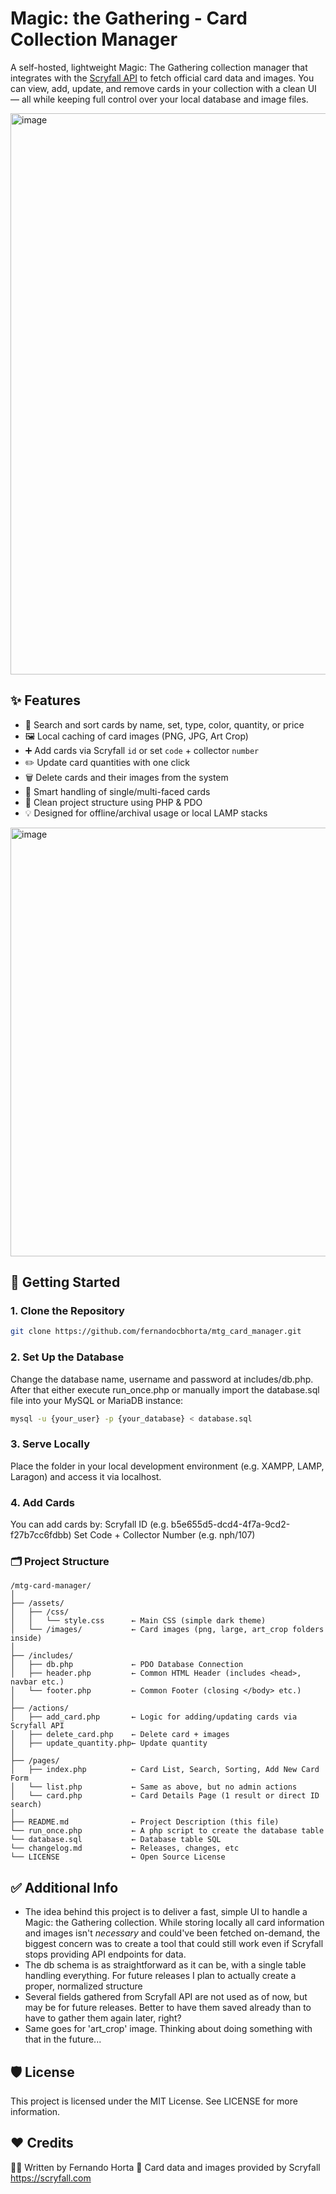 # Magic: the Gathering - Card Collection Manager
A self-hosted, lightweight Magic: The Gathering collection manager that integrates with the [Scryfall API](https://scryfall.com/docs/api) to fetch official card data and images. You can view, add, update, and remove cards in your collection with a clean UI — all while keeping full control over your local database and image files.

<img width="1099" height="898" alt="image" src="https://github.com/user-attachments/assets/2bc2272e-ec36-4ed8-915d-2155d3a73057" />

## ✨ Features

- 🔎 Search and sort cards by name, set, type, color, quantity, or price
- 🖼 Local caching of card images (PNG, JPG, Art Crop)
- ➕ Add cards via Scryfall `id` or set `code` + collector `number`
- ✏️ Update card quantities with one click
- 🗑 Delete cards and their images from the system
- 🧠 Smart handling of single/multi-faced cards
- 📁 Clean project structure using PHP & PDO
- 💡 Designed for offline/archival usage or local LAMP stacks
  
<img width="878" height="686" alt="image" src="https://github.com/user-attachments/assets/be9f77ac-b97f-4e12-a4e6-1ada9c120105" />

## 🚀 Getting Started

### 1. Clone the Repository

```bash
git clone https://github.com/fernandocbhorta/mtg_card_manager.git
```

### 2. Set Up the Database
Change the database name, username and password at includes/db.php. After that either execute run_once.php or manually import the database.sql file into your MySQL or MariaDB instance:
```bash
mysql -u {your_user} -p {your_database} < database.sql
```

### 3. Serve Locally
Place the folder in your local development environment (e.g. XAMPP, LAMP, Laragon) and access it via localhost.

### 4. Add Cards
You can add cards by:
Scryfall ID (e.g. b5e655d5-dcd4-4f7a-9cd2-f27b7cc6fdbb)
Set Code + Collector Number (e.g. nph/107)

### 🗂 Project Structure
```
/mtg-card-manager/
│
├── /assets/
│   ├── /css/
│   │   └── style.css      ← Main CSS (simple dark theme)
│   └── /images/           ← Card images (png, large, art_crop folders inside)
│
├── /includes/
│   ├── db.php             ← PDO Database Connection
│   ├── header.php         ← Common HTML Header (includes <head>, navbar etc.)
│   └── footer.php         ← Common Footer (closing </body> etc.)
│
├── /actions/
│   ├── add_card.php       ← Logic for adding/updating cards via Scryfall API
│   ├── delete_card.php    ← Delete card + images
│   ├── update_quantity.php← Update quantity
│
├── /pages/
│   ├── index.php          ← Card List, Search, Sorting, Add New Card Form
│   └── list.php           ← Same as above, but no admin actions
│   └── card.php           ← Card Details Page (1 result or direct ID search)
│
├── README.md              ← Project Description (this file)
└── run_once.php           ← A php script to create the database table
└── database.sql           ← Database table SQL
└── changelog.md           ← Releases, changes, etc
└── LICENSE                ← Open Source License
```

## ✅ Additional Info
- The idea behind this project is to deliver a fast, simple UI to handle a Magic: the Gathering collection. While storing locally all card information and images isn't *necessary* and could've been fetched on-demand, the biggest concern was to create a tool that could still work even if Scryfall stops providing API endpoints for data.
- The db schema is as straightforward as it can be, with a single table handling everything. For future releases I plan to actually create a proper, normalized structure
- Several fields gathered from Scryfall API are not used as of now, but may be for future releases. Better to have them saved already than to have to gather them again later, right?
- Same goes for 'art_crop' image. Thinking about doing something with that in the future...

## 🛡 License
This project is licensed under the MIT License. See LICENSE for more information.

## ❤️ Credits
🧙‍♂️ Written by Fernando Horta
🎴 Card data and images provided by Scryfall https://scryfall.com

